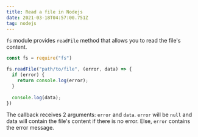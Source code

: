 ```yaml
---
title: Read a file in Nodejs
date: 2021-03-18T04:57:00.751Z
tag: nodejs
---
```

`fs` module provides `readFile` method that allows you to read the file's content.

```javascript
const fs = require("fs")

fs.readFile("path/to/file", (error, data) => {
  if (error) {
    return console.log(error);
  }
  
  console.log(data);
})
```

The callback receives 2 arguments: `error` and `data`. `error` will be `null` and data will contain the file's content if there is no error. Else, `error` contains the error message.